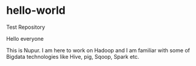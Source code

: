 # hello-world
Test Repository

Hello everyone

This is Nupur. I am here to work on Hadoop and I am familiar with some of Bigdata technologies like Hive, pig, Sqoop, Spark etc.


